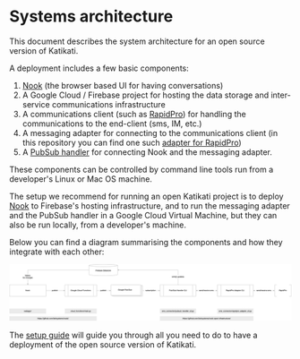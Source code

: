 # Systems architecture

This document describes the system architecture for an open source version of Katikati.

A deployment includes a few basic components:

1. [Nook](https://github.com/larksystems/nook) (the browser based UI for having conversations)
2. A Google Cloud / Firebase project for hosting the data storage and inter-service communications infrastructure
3. A communications client (such as [RapidPro](https://app.rapidpro.io/)) for handling the communications to the end-client (sms, IM, etc.)
4. A messaging adapter for connecting to the communications client (in this repository you can find one such [adapter for RapidPro](/sms_connector/rapidpro_adapter_cli.py))
5. A [PubSub handler](/sms_connector/pubsub_handler_cli.py) for connecting Nook and the messaging adapter.

These components can be controlled by command line tools run from a developer's Linux or Mac OS machine.

The setup we recommend for running an open Katikati project is to deploy [Nook](https://github.com/larksystems/nook) to Firebase's hosting infrastructure,
and to run the messaging adapter and the PubSub handler in a Google Cloud Virtual Machine, but they can also be run locally, from a developer's machine.

Below you can find a diagram summarising the components and how they integrate with each other:

![Katikati open infrastructure architecture](./images/katikati_open_infrastructure_architecture.png)

The [setup guide](./setup_guide.md) will guide you through all you need to do to have a deployment of the open source version of Katikati.
